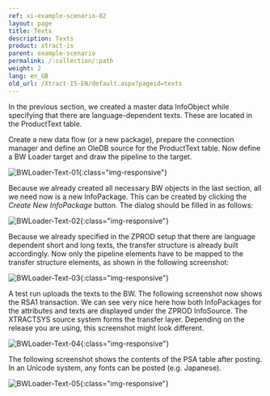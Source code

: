 ```yaml
---
ref: xi-example-scenario-02
layout: page
title: Texts
description: Texts
product: xtract-is
parent: example-scenario
permalink: /:collection/:path
weight: 2
lang: en_GB
old_url: /Xtract-IS-EN/default.aspx?pageid=texts
---
```

In the previous section, we created a master data InfoObject while specifying that there are language-dependent texts. These are located in the ProductText table.

Create a new data flow (or a new package), prepare the connection manager and define an OleDB source for the ProductText table. Now define a BW Loader target and draw the pipeline to the target.

![BWLoader-Text-01](/img/content/BWLoader-Text-01.png){:class="img-responsive"}


Because we already created all necessary BW objects in the last section, all we need now is a new InfoPackage. This can be created by clicking the *Create New InfoPackage* button. The dialog should be filled in as follows:

![BWLoader-Text-02](/img/content/BWLoader-Text-02.png){:class="img-responsive"}


Because we already specified in the ZPROD setup that there are language dependent short and long texts, the transfer structure is already built accordingly. Now only the pipeline elements have to be mapped to the transfer structure elements, as shown in the following screenshot:

![BWLoader-Text-03](/img/content/BWLoader-Text-03.png){:class="img-responsive"}


A test run uploads the texts to the BW. The following screenshot now shows the RSA1 transaction. We can see very nice here how both InfoPackages for the attributes and texts are displayed under the ZPROD InfoSource. The XTRACTSYS source system forms the transfer layer. Depending on the release you are using, this screenshot might look different.

![BWLoader-Text-04](/img/content/BWLoader-Text-04.png){:class="img-responsive"}


The following screenshot shows the contents of the PSA table after posting. In an Unicode system, any fonts can be posted (e.g. Japanese).

![BWLoader-Text-05](/img/content/BWLoader-Text-05.png){:class="img-responsive"}

